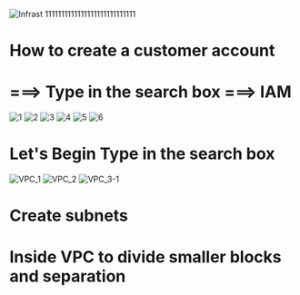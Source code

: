 
![Infrast 1111111111111111111111111111](https://github.com/chalyouness/Foundations-of-Cloud-Computing/assets/114768920/281ef7c1-efd1-49f4-8be3-1fba795c5298)

 How to create a customer account
===============

===> Type in the search box ===> IAM
=========================

![1](https://github.com/chalyouness/Foundations-of-Cloud-Computing/assets/114768920/abff00b5-ae6c-4aaa-ab43-603017b86f26)
![2](https://github.com/chalyouness/Foundations-of-Cloud-Computing/assets/114768920/e1b91e04-700a-48fd-81c8-5a9bb17a7ba9)
![3](https://github.com/chalyouness/Foundations-of-Cloud-Computing/assets/114768920/279b44fa-cf02-4b51-90d0-0eed9f24e408)
![4](https://github.com/chalyouness/Foundations-of-Cloud-Computing/assets/114768920/15be7849-400a-4bc9-b40c-c9d251244736)
![5](https://github.com/chalyouness/Foundations-of-Cloud-Computing/assets/114768920/82f553a5-1db7-48ea-a2a0-ccb7d675af4b)
![6](https://github.com/chalyouness/Foundations-of-Cloud-Computing/assets/114768920/f18c723a-0a39-472e-bc3c-fa3ef7f508a3)


Let's Begin
Type in the search box
=====================
![VPC_1](https://github.com/chalyouness/Foundations-of-Cloud-Computing/assets/114768920/53d5307e-7945-4341-8a05-5a0297ab1fce)
![VPC_2](https://github.com/chalyouness/Foundations-of-Cloud-Computing/assets/114768920/5ed2b29f-5a29-4ebf-bf02-85bcc4908fe2)
![VPC_3-1](https://github.com/chalyouness/Foundations-of-Cloud-Computing/assets/114768920/584dd0a1-876d-42d8-978b-d6356e0008fb)

Create subnets 
===========
Inside VPC to divide smaller blocks and separation
===================================

